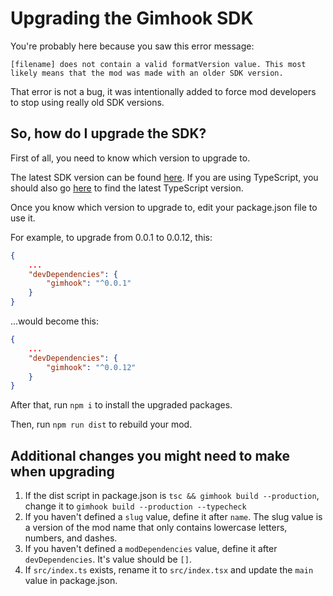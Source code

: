 # Upgrading the Gimhook SDK

You're probably here because you saw this error message:

```
[filename] does not contain a valid formatVersion value. This most likely means that the mod was made with an older SDK version.
```

That error is not a bug, it was intentionally added to force mod developers to stop using really old SDK versions.

## So, how do I upgrade the SDK?

First of all, you need to know which version to upgrade to.

The latest SDK version can be found [here](https://www.npmjs.com/package/gimhook).
If you are using TypeScript, you should also go [here](https://www.npmjs.com/package/typescript) to find the latest TypeScript version.

Once you know which version to upgrade to, edit your package.json file to use it.

For example, to upgrade from 0.0.1 to 0.0.12, this:

```json
{
	...
	"devDependencies": {
		"gimhook": "^0.0.1"
	}
}
```

...would become this:

```json
{
	...
	"devDependencies": {
		"gimhook": "^0.0.12"
	}
}
```

After that, run `npm i` to install the upgraded packages.

Then, run `npm run dist` to rebuild your mod.

## Additional changes you might need to make when upgrading

1. If the dist script in package.json is `tsc && gimhook build --production`, change it to `gimhook build --production --typecheck`
2. If you haven't defined a `slug` value, define it after `name`. The slug value is a version of the mod name that only contains lowercase letters, numbers, and dashes.
3. If you haven't defined a `modDependencies` value, define it after `devDependencies`. It's value should be `[]`.
4. If `src/index.ts` exists, rename it to `src/index.tsx` and update the `main` value in package.json.